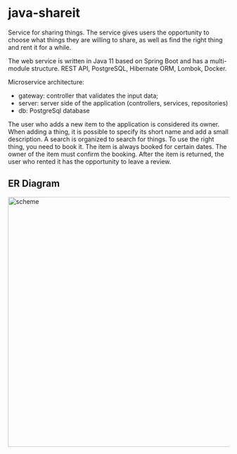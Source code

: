 # java-shareit

Service for sharing things. The service gives users the opportunity to choose what things they are willing to share, as well as find the right thing and rent it for a while.

The web service is written in Java 11 based on Spring Boot and has a multi-module structure. REST API, PostgreSQL, Hibernate ORM, Lombok, Docker.


Microservice architecture:

- gateway: controller that validates the input data;
- server: server side of the application (controllers, services, repositories)
- db: PostgreSql database

The user who adds a new item to the application is considered its owner. When adding a thing, it is possible to specify its short name and add a small description. A search is organized to search for things. To use the right thing, you need to book it. The item is always booked for certain dates. The owner of the item must confirm the booking. After the item is returned, the user who rented it has the opportunity to leave a review.

## ER Diagram
<img width="569" alt="scheme" src="https://github.com/Ivan-Mol/java-shareit/assets/94922468/eb269000-0eee-4071-b806-c6b429a8c4ba">
